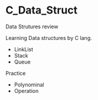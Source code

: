 # C_Data_Struct
Data Strutures review

Learning Data structures by C lang.

- LinkList
- Stack
- Queue

Practice
- Polynominal
- Operation